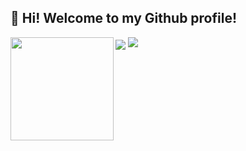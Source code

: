##  👋 Hi! Welcome to my Github profile!

<img align='center' src="http://mazassumnida.wtf/api/v2/generate_badge?boj=brightface">
<img src="http://mazandi.herokuapp.com/api?handle=brightface&theme=warm"/>

<img align='left' src="https://github-readme-stats.vercel.app/api?username=brightface" height="165">





